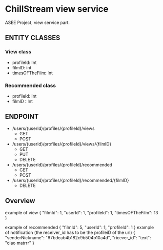 # ChillStream view service
ASEE Project, view service part.

## ENTITY CLASSES
### View class
- profileId: Int
- filmID: int
- timesOFTheFilm: Int


### Recommended class
- profileId: Int
- filmID : Int

## ENDPOINT
- /users/{userId}/profiles/{profileId}/views
    - GET
    - POST
- /users/{userId}/profiles/{profileId}/views/{filmID}
    -  GET
    - PUT
    - DELETE
- /users/{userId}/profiles/{profileId}/recommended
    - GET
    - POST
- /users/{userId}/profiles/{profileId}/recommended/{filmID}
    - DELETE

## Overview
example of view
{
"filmId": 1,
"userId": 1,
"profileId": 1,
"timesOFTheFilm": 13
}

example of recommended
{
"filmId": 5,
"userId": 1,
"profileId": 1
}
example of notification (the receiver_id has to be the profileiD of the url)
{
"senderNickname": "67bdeab4b182c9b504b10a4d",
"ricever_id":
"text": "ciao matrrr"
}


